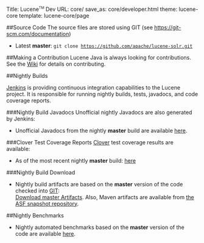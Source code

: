 Title: Lucene<span style="vertical-align: super; font-size: xx-small">TM</span> Dev
URL: core/
save_as: core/developer.html
theme: lucene-core
template: lucene-core/page

##Source Code
The source files are stored using GIT (see https://git-scm.com/documentation)

- Latest <b>master</b>:
<code>git clone https://github.com/apache/lucene-solr.git</code>

##Making a Contribution
Lucene Java is always looking for contributions. See the <a href="https://wiki.apache.org/lucene-java/HowToContribute">Wiki</a> for details on contributing.

##Nightly Builds

<a href="http://jenkins-ci.org/">Jenkins</a> is providing continuous integration capabilities to the Lucene
project. It is responsible for running nightly builds, tests, javadocs, and code coverage reports.

###Nightly Build Javadocs
Unofficial nightly Javadocs are also generated by Jenkins:

- Unofficial Javadocs from the nightly <b>master</b> build are available <a href="https://builds.apache.org/view/All/job/Lucene-Artifacts-master/javadoc/">here</a>.


###Clover Test Coverage Reports
<a href="http://www.atlassian.com/software/clover/">Clover</a> test coverage results are available:

- As of the most recent nightly <b>master</b> build:
    <a href="https://builds.apache.org/job/Lucene-Solr-Clover-master/lastSuccessfulBuild/clover-report/dashboard.html">here</a>


###Nightly Build Download

- Nightly build artifacts are based on the <b>master</b> version of the code checked into
    <a href="https://git-wip-us.apache.org/repos/asf?p=lucene-solr.git">GIT</a>:<br/>
  <a href="https://builds.apache.org/job/Lucene-Artifacts-master/lastSuccessfulBuild/artifact/lucene/dist/">Download master Artifacts</a>.
  Also, Maven artifacts are available from
  <a href="https://repository.apache.org/snapshots/org/apache/lucene/">the ASF snapshot repository</a>.

##Nightly Benchmarks

- Nightly automated benchmarks based on the <b>master</b> version of the code are available
  <a href="http://home.apache.org/~mikemccand/lucenebench/">here</a>.

